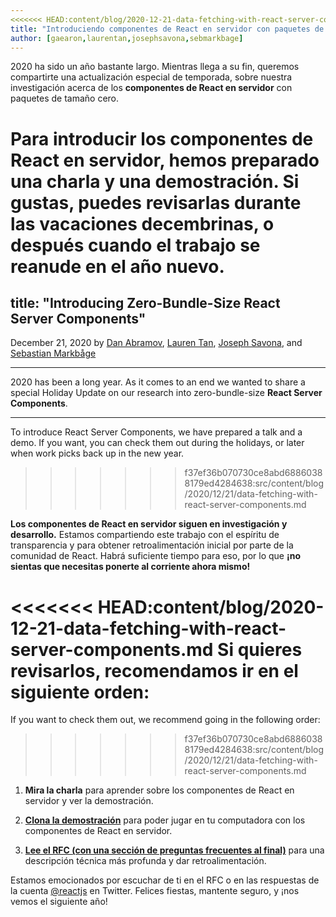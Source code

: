 ```yaml
---
<<<<<<< HEAD:content/blog/2020-12-21-data-fetching-with-react-server-components.md
title: "Introduciendo componentes de React en servidor con paquetes de tamaño cero"
author: [gaearon,laurentan,josephsavona,sebmarkbage]
---
```


2020 ha sido un año bastante largo. Mientras llega a su fin, queremos compartirte una actualización especial de temporada, sobre nuestra investigación acerca de los **componentes de React en servidor** con paquetes de tamaño cero.

Para introducir los componentes de React en servidor, hemos preparado una charla y una demostración. Si gustas, puedes revisarlas durante las vacaciones decembrinas, o después cuando el trabajo se reanude en el año nuevo.
=======
title: "Introducing Zero-Bundle-Size React Server Components"
---

December 21, 2020 by [Dan Abramov](https://twitter.com/dan_abramov), [Lauren Tan](https://twitter.com/potetotes), [Joseph Savona](https://twitter.com/en_JS), and [Sebastian Markbåge](https://twitter.com/sebmarkbage)

---

<Intro>

2020 has been a long year. As it comes to an end we wanted to share a special Holiday Update on our research into zero-bundle-size **React Server Components**.

</Intro>

---

To introduce React Server Components, we have prepared a talk and a demo. If you want, you can check them out during the holidays, or later when work picks back up in the new year.
>>>>>>> f37ef36b070730ce8abd68860388179ed4284638:src/content/blog/2020/12/21/data-fetching-with-react-server-components.md

<YouTubeIframe src="https://www.youtube.com/embed/TQQPAU21ZUw" />

**Los componentes de React en servidor siguen en investigación y desarrollo.** Estamos compartiendo este trabajo con el espíritu de transparencia y para obtener retroalimentación inicial por parte de la comunidad de React. Habrá suficiente tiempo para eso, por lo que **¡no sientas que necesitas ponerte al corriente ahora mismo!**

<<<<<<< HEAD:content/blog/2020-12-21-data-fetching-with-react-server-components.md
Si quieres revisarlos, recomendamos ir en el siguiente orden:
=======
If you want to check them out, we recommend going in the following order:
>>>>>>> f37ef36b070730ce8abd68860388179ed4284638:src/content/blog/2020/12/21/data-fetching-with-react-server-components.md

1. **Mira la charla** para aprender sobre los componentes de React en servidor y ver la demostración.

2. **[Clona la demostración](http://github.com/reactjs/server-components-demo)** para poder jugar en tu computadora con los componentes de React en servidor.

3. **[Lee el RFC (con una sección de preguntas frecuentes al final)](https://github.com/reactjs/rfcs/pull/188)** para una descripción técnica más profunda y dar retroalimentación.

Estamos emocionados por escuchar de ti en el RFC o en las respuestas de la cuenta [@reactjs](https://twitter.com/reactjs) en Twitter. Felices fiestas, mantente seguro, y ¡nos vemos el siguiente año!
